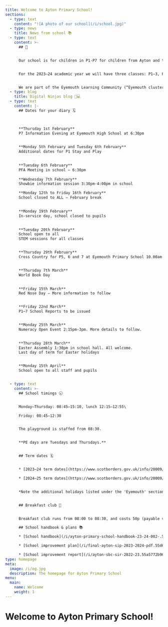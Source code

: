 ```yaml
---
title: Welcome to Ayton Primary School!
sections:
  - type: text
    content: "![A photo of our school](/i/school.jpg)"
  - type: news
    title: News from school 📚
  - type: text
    content: >-
      ## 👋


      Our school is for children in P1-P7 for children from Ayton and the surrounding area. Our interim head teacher is Mrs Horsburgh, who is the head teacher of Reston Primary School.


      For the 2023–24 academic year we will have three classes: P1–3, P4–5, and P6–7. See our [staff page](/staff) for more information.


      We are part of the Eyemouth Learning Community (“Eyemouth cluster”) – children from Ayton, Coldingham, Cockburnspath, Eyemouth and Reston primary schools move up together to Eyemouth High School.
  - type: blog
    title: Digital Ninjas blog 🥷💻
  - type: text
    content: |-
      ## Dates for your diary 🗓️

      

      **Thursday 1st February**  
      P7 Information Evening at Eyemouth High School at 6:30pm
      

      **Monday 5th February and Tuesday 6th February**  
      Additional dates for P1 Stay and Play
      

      **Tuesday 6th February**  
      PFA Meeting in school — 6:30pm
      
      **Wednesday 7th February**  
      Showbie information session 3:30pm-4:00pm in school

      **Monday 12th to Friday 16th February**  
      School closed to ALL — February break
      

      **Monday 19th February**  
      In-service day, school closed to pupils
      

      **Tuesday 20th February**  
      School open to all  
      STEM sessions for all classes 


      **Thursday 29th February**  
      Cross Country for P5, 6 and 7 at Eyemouth Primary School 10.00am – 12 noon.


      **Thursday 7th March**  
      World Book Day
      

      **Friday 15th March**  
      Red Nose Day – More information to follow 


      **Friday 22nd March**  
      P1–7 School Reports to be issued


      **Monday 25th March**  
      Numeracy Open Event 2:15pm-3pm. More details to follow.
      

      **Thursday 28th March**  
      Easter Assembly 1:30pm in school hall. All welcome.  
      Last day of term for Easter holidays


      **Monday 15th April**  
      School open to all staff and pupils


  - type: text
    content: >-
      ## School timings 🕣


      Monday–Thursday: 08:45–15:10, lunch 12:15–12:55\

      Friday: 08:45–12:30


      The playground is staffed from 08:30.


      **PE days are Tuesdays and Thursdays.**


      ## Term dates 🗓️


      * [2023–24 term dates](https://www.scotborders.gov.uk/info/20009/schools_and_learning/621/term_holiday_and_closure_dates/2)

      * [2024–25 term dates](https://www.scotborders.gov.uk/info/20009/schools_and_learning/621/term_holiday_and_closure_dates/3)


      *Note the additional holidays listed under the 'Eyemouth' section of 'Casual Holidays'*


      ## Breakfast club 🥣


      Breakfast club runs from 08:00 to 08:30, and costs 50p (payable via [ParentPay](https://www.parentpay.com)). Please make sure you receive messages from the school via email or Xpressions for any updates to the schedule.

      ## School handbook & plans 📚

      * [School handbook](/i/ayton-primary-school-handbook-23-24-002-.54cd4ff304b08d63457d51cf175d5793.pdf)

      * [School improvement plan](/i/final-ayton-sip-2023-2024-pdf.55d6c53b878b29592136ce2690c8fe54.pdf)

      * [School improvement report](/i/ayton-sbc-sir-2022-23.55a5772b96b38de31114e826d9435eea.pdf)
type: homepage
meta:
  image: /i/og.jpg
  description: The homepage for Ayton Primary School
menu:
  main:
    name: Welcome
    weight: 1
---
```

# Welcome to Ayton Primary School!

